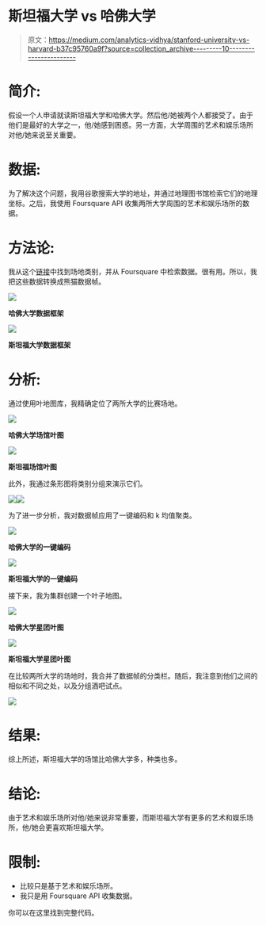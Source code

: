# 斯坦福大学 vs 哈佛大学

> 原文：<https://medium.com/analytics-vidhya/stanford-university-vs-harvard-b37c95760a9f?source=collection_archive---------10----------------------->

# **简介:**

假设一个人申请就读斯坦福大学和哈佛大学。然后他/她被两个人都接受了。由于他们是最好的大学之一，他/她感到困惑。另一方面，大学周围的艺术和娱乐场所对他/她来说至关重要。

# **数据:**

为了解决这个问题，我用谷歌搜索大学的地址，并通过地理图书馆检索它们的地理坐标。之后，我使用 Foursquare API 收集两所大学周围的艺术和娱乐场所的数据。

# **方法论:**

我从这个[链接](https://developer.foursquare.com/docs/resources/categories)中找到场地类别，并从 Foursquare 中检索数据。很有用。所以，我把这些数据转换成熊猫数据帧。

![](img/abce2a4028be47b7c13d3ff633b3d014.png)

**哈佛大学数据框架**

![](img/b7ccdff108760cb10adf5d282b8a54aa.png)

**斯坦福大学数据框架**

# **分析:**

通过使用叶地图库，我精确定位了两所大学的比赛场地。

![](img/21b4746642c8ef4f1b05c1726339375b.png)

**哈佛大学场馆叶图**

![](img/c7322d24b6218ed9b09236db19a81b46.png)

**斯坦福场馆叶图**

此外，我通过条形图将类别分组来演示它们。

![](img/0db536c2c88a4a219808a53af59912a1.png)![](img/ce8af41b74c87c71bb330734a917433b.png)

为了进一步分析，我对数据帧应用了一键编码和 k 均值聚类。

![](img/811aca78218d7cfe7f83e147d660a2c1.png)

**哈佛大学的一键编码**

![](img/0ecedcabedd8b84d43b519421a124fc9.png)

**斯坦福大学的一键编码**

接下来，我为集群创建一个叶子地图。

![](img/27f607ed120e830078e185dae6ac7ad6.png)

**哈佛大学星团叶图**

![](img/1b5414a2c490072d24d785f4a23cb765.png)

**斯坦福大学星团叶图**

在比较两所大学的场地时，我合并了数据帧的分类栏。随后，我注意到他们之间的相似和不同之处，以及分组酒吧试点。

![](img/ab41f509863b258e65c81bf5fc8ff69f.png)

# **结果:**

综上所述，斯坦福大学的场馆比哈佛大学多，种类也多。

# **结论:**

由于艺术和娱乐场所对他/她来说非常重要，而斯坦福大学有更多的艺术和娱乐场所，他/她会更喜欢斯坦福大学。

# **限制:**

*   比较只是基于艺术和娱乐场所。
*   我只是用 Foursquare API 收集数据。

你可以在这里找到完整代码。